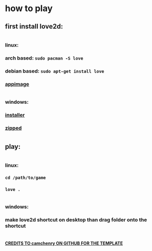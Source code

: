 # how to play
## first install love2d:
#
### linux:
### arch based: `sudo pacman -S love` 
### debian based: `sudo apt-get install love`
### [appimage](https://github.com/love2d/love/releases/download/11.4/love-11.4-x86_64.AppImage)
#
### windows:
### [installer](https://github.com/love2d/love/releases/download/11.4/love-11.4-win64.exe)
### [zipped](https://github.com/love2d/love/releases/download/11.4/love-11.4-win64.zip)
#
## play:
#
### linux:
### `cd /path/to/game`
### `love .`
#
### windows:
### make love2d shortcut on desktop than drag folder onto the shortcut
#
#### [CREDITS TO camchenry ON GITHUB FOR THE TEMPLATE](https://github.com/camchenry/Love2D-Template)